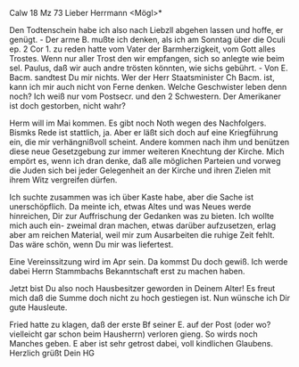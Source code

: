  Calw 18 Mz 73
Lieber Herrmann <Mögl>*

Den Todtenschein habe ich also nach Liebzll abgehen lassen und hoffe, er genügt. - Der arme B. mußte ich denken, als ich am Sonntag über die Oculi ep. 2 Cor 1. zu reden hatte vom Vater der Barmherzigkeit, vom Gott alles Trostes. Wenn nur aller Trost den wir empfangen, sich so anlegte wie beim sel. Paulus, daß wir auch andre trösten könnten, wie sichs gebührt. - Von E. Bacm. sandtest Du mir nichts. Wer der Herr Staatsminister Ch Bacm. ist, kann ich mir auch nicht von Ferne denken. Welche Geschwister leben denn noch? Ich weiß nur vom Postsecr. und den 2 Schwestern. Der Amerikaner ist doch gestorben, nicht wahr?

Herm will im Mai kommen. Es gibt noch Noth wegen des Nachfolgers. 
Bismks Rede ist stattlich, ja. Aber er läßt sich doch auf eine Kriegführung ein, die mir verhängnißvoll scheint. Andere kommen nach ihm und benützen diese neue Gesetzgebung zur immer weiteren Knechtung der Kirche. Mich empört es, wenn ich dran denke, daß alle möglichen Parteien und vorweg die Juden sich bei jeder Gelegenheit an der Kirche und ihren Zielen mit ihrem Witz vergreifen dürfen.

Ich suchte zusammen was ich über Kaste habe, aber die Sache ist unerschöpflich. Da meinte ich, etwas Altes und was Neues werde hinreichen, Dir zur Auffrischung der Gedanken was zu bieten. Ich wollte mich auch ein- zweimal dran machen, etwas darüber aufzusetzen, erlag aber am reichen Material, weil mir zum Ausarbeiten die ruhige Zeit fehlt. Das wäre schön, wenn Du mir was liefertest.

Eine Vereinssitzung wird im Apr sein. Da kommst Du doch gewiß. Ich werde dabei Herrn Stammbachs Bekanntschaft erst zu machen haben.

Jetzt bist Du also noch Hausbesitzer geworden in Deinem Alter! Es freut mich daß die Summe doch nicht zu hoch gestiegen ist. Nun wünsche ich Dir gute Hausleute.

Fried hatte zu klagen, daß der erste Bf seiner E. auf der Post (oder wo? vielleicht gar schon beim Hausherrn) verloren gieng. So wirds noch Manches geben. E aber ist sehr getrost dabei, voll kindlichen Glaubens. Herzlich grüßt
 Dein HG
